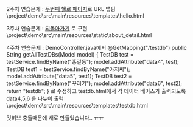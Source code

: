 2주차 연습문제 : <a href="hello2.html">두번째 헬로 페이지</a>로 URL 맵핑
\project\demo\src\main\resources\templates\hello.html

3주차 연습문제 : <a class="btn btn-primary py-3 px-5" href="index.html">되돌아가기</a> 로 구현
\project\demo\src\main\resources\static\about_detail.html

4주차 연습문제 : DemoController.java에서 
@GetMapping("/testdb")
    public String getAllTestDBs(Model model) {
        TestDB test = testService.findByName("홍길동");
        model.addAttribute("data4", test);
        TestDB test1 = testService.findByName("아저씨");
        model.addAttribute("data5", test1);
        TestDB test2 = testService.findByName("꾸러기");
        model.addAttribute("data6", test2);
        return "testdb";
    }
로 수정하고 testdb.html에서 각 데이터 베이스가 출력되도록 data4,5,6 을 나누어 출력
\project\demo\src\main\resources\templates\testdb.html

깃허브 충돌때문에 새로 만들었습니다.. ㅠㅠ
